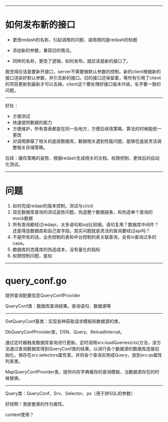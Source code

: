 -----
# 如何发布新的接口

- 更改redash的名称，引起调用的问题，调用用的是redash的标题

- 添加新的参数，兼容旧的情况。

- 同样的名称，更改了逻辑，如何发布。就应该是新的接口了。


我觉得应该是要新开接口，server不需要做默认参数的控制。新的client根据新的接口渲染好默认参数，并引去新的接口。旧的接口还保留着，等所有引用了client的项目更新到最新才可以去掉。client这个要处理好接口版本升级，名字要一致的问题。

----


好处：
- 方便测试
- 快速提供数据的能力
- 方便维护，所有查表都是在同一处地方，方便后续改策略、算法的时候能统一更改
- 对调用屏蔽了相关的底层数据库，数据相关遇到性能问题，能够在底层灵活调整相关存储策略。

后续：缓存策略的姿势、根据redash生成相关的文档、权限控制、更改后的自动化测试。

---
# 问题
1. 如何完成redapi的版本控制，测试与ci/cd
2. 现在数据库查询的测试姿势问题，伪造整个数据链条，和伪造单个查询的mock数据
3. 所有查询都经过redapi，太多语句和sql比较细。语句复用？数据库中间件？还是得连数据库和自己查字段。其实问题就是灵活的查询要经过api吗？
4. 不是所有的话，业务控制的表和中台控制的表关联查询，会有in查询过多的case。
5. 数据库的克隆库的伪造成本，没有量化的指标
6. 权限控制问题，鉴权


-----
# query_conf.go

提供查询配置信息QueryConfProvider

QueryConf类：数据库查询结果。查询语句、数据源等

---
GetQueryConf基类：实现各种获取请求模板和数据源的类，

DbQueryConfProvider类，DSN、Query、ReloadInterval。

通过定时器触发数据库查询进行更新。定时调用srv.loadQueries(ctx)方法，该方法通过查询数据库得到QueryConf类的结果。以进行各个数据源的数据库连接初始化，保存在srv.selectors属性里。并将各个查询实例成Query，放到srv.qs属性列表里。

MapQueryConfProvider类，提供内存字典缓存的查询模板，当数据源存在的时候替换。

---
Query类：QueryConf、Srv、Selector、ps（用于拼SQL的参数）


好绕啊！类嵌套类的作为属性。


context使用？
